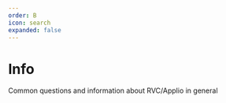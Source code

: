 ```yaml
---
order: B
icon: search
expanded: false
---
```



# Info 

Common questions and information about RVC/Applio in general